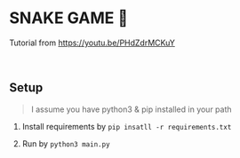 # SNAKE GAME 🐍

Tutorial from https://youtu.be/PHdZdrMCKuY

<br>

## Setup

> I assume you have python3 & pip installed in your path

1. Install requirements by `pip insatll -r requirements.txt `

2. Run by `python3 main.py`